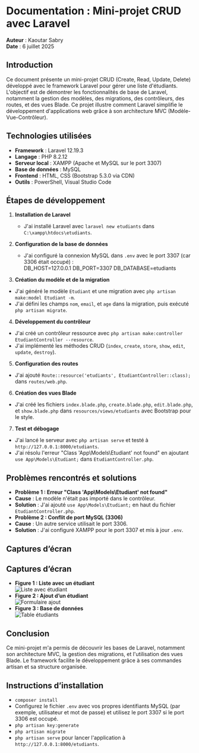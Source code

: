 # Documentation : Mini-projet CRUD avec Laravel
**Auteur** : Kaoutar Sabry  
**Date** : 6 juillet 2025  

## Introduction
Ce document présente un mini-projet CRUD (Create, Read, Update, Delete) développé avec le framework Laravel pour gérer une liste d'étudiants. L'objectif est de démontrer les fonctionnalités de base de Laravel, notamment la gestion des modèles, des migrations, des contrôleurs, des routes, et des vues Blade. Ce projet illustre comment Laravel simplifie le développement d'applications web grâce à son architecture MVC (Modèle-Vue-Contrôleur).

## Technologies utilisées
- **Framework** : Laravel 12.19.3
- **Langage** : PHP 8.2.12
- **Serveur local** : XAMPP (Apache et MySQL sur le port 3307)
- **Base de données** : MySQL
- **Frontend** : HTML, CSS (Bootstrap 5.3.0 via CDN)
- **Outils** : PowerShell, Visual Studio Code

## Étapes de développement
1. **Installation de Laravel**  
   - J'ai installé Laravel avec `laravel new etudiants` dans `C:\xampp\htdocs\etudiants`.

2. **Configuration de la base de données**  
   - J'ai configuré la connexion MySQL dans `.env` avec le port 3307 (car 3306 était occupé) :  
DB_HOST=127.0.0.1 DB_PORT=3307 DB_DATABASE=etudiants

3. **Création du modèle et de la migration**  
- J'ai généré le modèle `Etudiant` et une migration avec `php artisan make:model Etudiant -m`.
- J'ai défini les champs `nom`, `email`, et `age` dans la migration, puis exécuté `php artisan migrate`.

4. **Développement du contrôleur**  
- J'ai créé un contrôleur ressource avec `php artisan make:controller EtudiantController --resource`.
- J'ai implémenté les méthodes CRUD (`index`, `create`, `store`, `show`, `edit`, `update`, `destroy`).

5. **Configuration des routes**  
- J'ai ajouté `Route::resource('etudiants', EtudiantController::class);` dans `routes/web.php`.

6. **Création des vues Blade**  
- J'ai créé les fichiers `index.blade.php`, `create.blade.php`, `edit.blade.php`, et `show.blade.php` dans `resources/views/etudiants` avec Bootstrap pour le style.

7. **Test et débogage**  
- J'ai lancé le serveur avec `php artisan serve` et testé à `http://127.0.0.1:8000/etudiants`.
- J'ai résolu l'erreur "Class 'App\Models\Etudiant' not found" en ajoutant `use App\Models\Etudiant;` dans `EtudiantController.php`.

## Problèmes rencontrés et solutions
- **Problème 1 : Erreur "Class 'App\Models\Etudiant' not found"**  
- **Cause** : Le modèle n'était pas importé dans le contrôleur.  
- **Solution** : J'ai ajouté `use App\Models\Etudiant;` en haut du fichier `EtudiantController.php`.
- **Problème 2 : Conflit de port MySQL (3306)**  
- **Cause** : Un autre service utilisait le port 3306.  
- **Solution** : J'ai configuré XAMPP pour le port 3307 et mis à jour `.env`.

## Captures d’écran 
## Captures d’écran 
- **Figure 1 : Liste avec un étudiant**  
  ![Liste avec étudiant](captures/liste_avec_etudiant.png)  
- **Figure 2 : Ajout d’un étudiant**  
  ![Formulaire ajout](captures/formulaire_ajout.png)  
- **Figure 3 : Base de données**  
  ![Table étudiants](captures/table_etudiants.png) 

## Conclusion
Ce mini-projet m'a permis de découvrir les bases de Laravel, notamment son architecture MVC, la gestion des migrations, et l'utilisation des vues Blade. Le framework facilite le développement grâce à ses commandes artisan et sa structure organisée.

## Instructions d’installation
- `composer install`
- Configurez le fichier `.env` avec vos propres identifiants MySQL (par exemple, utilisateur et mot de passe) et utilisez le port 3307 si le port 3306 est occupé.
- `php artisan key:generate`
- `php artisan migrate`
- `php artisan serve` pour lancer l'application à `http://127.0.0.1:8000/etudiants`.